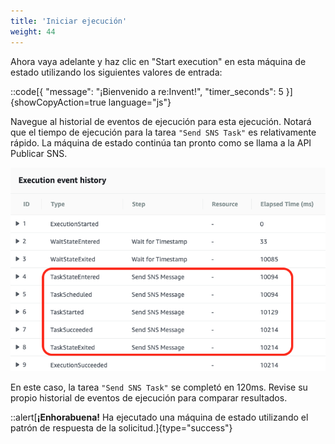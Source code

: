 ```yaml
---
title: 'Iniciar ejecución'
weight: 44
---
```


Ahora vaya adelante y haz clic en "Start execution" en esta máquina de estado utilizando los siguientes valores de entrada:

::code[{ "message": "¡Bienvenido a re:Invent!", "timer_seconds": 5 }]{showCopyAction=true language="js"}

Navegue al historial de eventos de ejecución para esta ejecución. Notará que el tiempo de ejecución para la tarea `"Send SNS Task"` es relativamente rápido. La máquina de estado continúa tan pronto como se llama a la API Publicar SNS.

![Module 2 Result](/static/img/module-2/results.png)

En este caso, la tarea `"Send SNS Task"` se completó en 120ms. Revise su propio historial de eventos de ejecución para comparar resultados.

::alert[**¡Enhorabuena!** Ha ejecutado una máquina de estado utilizando el patrón de respuesta de la solicitud.]{type="success"}

